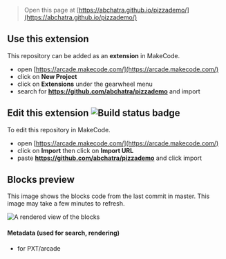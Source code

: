 > Open this page at [https://abchatra.github.io/pizzademo/](https://abchatra.github.io/pizzademo/)

## Use this extension

This repository can be added as an **extension** in MakeCode.

* open [https://arcade.makecode.com/](https://arcade.makecode.com/)
* click on **New Project**
* click on **Extensions** under the gearwheel menu
* search for **https://github.com/abchatra/pizzademo** and import

## Edit this extension ![Build status badge](https://github.com/abchatra/pizzademo/workflows/MakeCode/badge.svg)

To edit this repository in MakeCode.

* open [https://arcade.makecode.com/](https://arcade.makecode.com/)
* click on **Import** then click on **Import URL**
* paste **https://github.com/abchatra/pizzademo** and click import

## Blocks preview

This image shows the blocks code from the last commit in master.
This image may take a few minutes to refresh.

![A rendered view of the blocks](https://github.com/abchatra/pizzademo/raw/master/.github/makecode/blocks.png)

#### Metadata (used for search, rendering)

* for PXT/arcade
<script src="https://makecode.com/gh-pages-embed.js"></script><script>makeCodeRender("{{ site.makecode.home_url }}", "{{ site.github.owner_name }}/{{ site.github.repository_name }}");</script>
